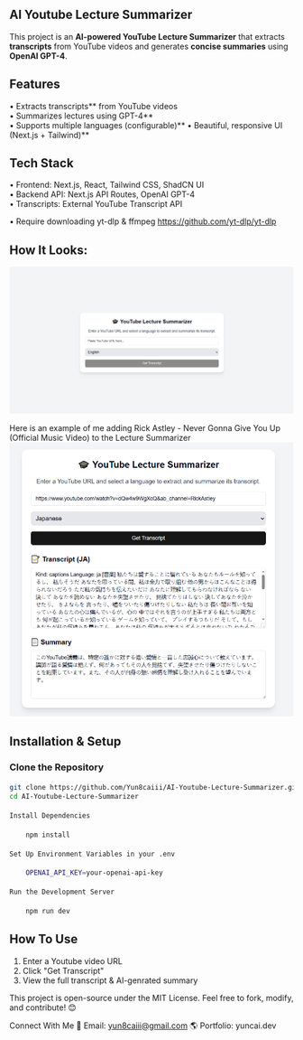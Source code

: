## AI Youtube Lecture Summarizer

This project is an **AI-powered YouTube Lecture Summarizer** that extracts **transcripts** from YouTube videos and generates **concise summaries** using **OpenAI GPT-4**. 

## Features
• Extracts transcripts** from YouTube videos  
• Summarizes lectures using GPT-4**  
• Supports multiple languages (configurable)** 
• Beautiful, responsive UI (Next.js + Tailwind)**  

## Tech Stack
• Frontend: Next.js, React, Tailwind CSS, ShadCN UI  
• Backend API: Next.js API Routes, OpenAI GPT-4  
• Transcripts: External YouTube Transcript API

• Require downloading yt-dlp & ffmpeg
https://github.com/yt-dlp/yt-dlp

## How It Looks: 
![alt text](before.png)

Here is an example of me adding Rick Astley - Never Gonna Give You Up (Official Music Video) to the Lecture Summarizer
![alt text](after.png)

## Installation & Setup
### Clone the Repository
```bash
git clone https://github.com/Yun8caiii/AI-Youtube-Lecture-Summarizer.git
cd AI-Youtube-Lecture-Summarizer

Install Dependencies

    npm install

Set Up Environment Variables in your .env 

    OPENAI_API_KEY=your-openai-api-key

Run the Development Server

    npm run dev
```

## How To Use
1) Enter a Youtube video URL 
2) Click "Get Transcript"
3) View the full transcript & AI-genrated summary

This project is open-source under the MIT License.
Feel free to fork, modify, and contribute! 😊

Connect With Me
📧 Email: yun8caiii@gmail.com
🌎 Portfolio: yuncai.dev
